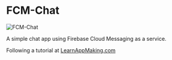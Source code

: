 # FCM-Chat
![FCM-Chat](https://github.com/enigmatic7earth/FCM-Chat/blob/master/FCMChat/Assets.xcassets/icon.imageset/speech-bubble.png)


A simple chat app using Firebase Cloud Messaging as a service. 

Following a tutorial at
[LearnAppMaking.com](https://learnappmaking.com/chat-app-ios-firebase-swift-xcode/)
